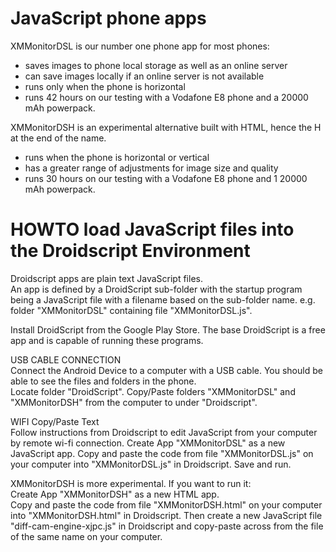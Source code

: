 # JavaScript phone apps  

XMMonitorDSL is our number one phone app for most phones:
- saves images to phone local storage as well as an online server
- can save images locally if an online server is not available
- runs only when the phone is horizontal
- runs 42 hours on our testing with a Vodafone E8 phone and a 20000 mAh powerpack.
  
    
XMMonitorDSH is an experimental alternative built with HTML, hence the H at the end of the name.
- runs when the phone is horizontal or vertical
- has a greater range of adjustments for image size and quality
- runs 30 hours on our testing with a Vodafone E8 phone and 1 20000 mAh powerpack.
   
  
    
# HOWTO load JavaScript files into the Droidscript Environment

Droidscript apps are plain text JavaScript files.  
An app is defined by a DroidScript sub-folder with the startup program being a JavaScript file with a filename based on the sub-folder name. e.g. folder "XMMonitorDSL" containing file "XMMonitorDSL.js".  

Install DroidScript from the Google Play Store. The base DroidScript is a free app and is capable of running these programs.  

USB CABLE CONNECTION  
Connect the Android Device to a computer with a USB cable. You should be able to see the files and folders in the phone.  
Locate folder "DroidScript". Copy/Paste folders "XMMonitorDSL" and "XMMonitorDSH" from the computer to under "Droidscript".  

WIFI Copy/Paste Text  
Follow instructions from Droidscript to edit JavaScript from your computer by remote wi-fi connection. 
Create App "XMMonitorDSL" as a new JavaScript app. Copy and paste the code from file "XMMonitorDSL.js" 
on your computer into "XMMonitorDSL.js" in Droidscript. Save and run.    
  
XMMonitorDSH is more experimental. If you want to run it:  
Create App "XMMonitorDSH" as a new HTML app.  
Copy and paste the code from file "XMMonitorDSH.html" on your computer into "XMMonitorDSH.html" in Droidscript.
Then create a new JavaScript file "diff-cam-engine-xjpc.js" in Droidscript and copy-paste across from the file 
of the same name on your computer.  

